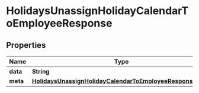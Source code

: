 

# HolidaysUnassignHolidayCalendarToEmployeeResponse


## Properties

| Name | Type | Description | Notes |
|------------ | ------------- | ------------- | -------------|
|**data** | **String** |  |  [optional] |
|**meta** | [**HolidaysUnassignHolidayCalendarToEmployeeResponseMeta**](HolidaysUnassignHolidayCalendarToEmployeeResponseMeta.md) |  |  [optional] |



